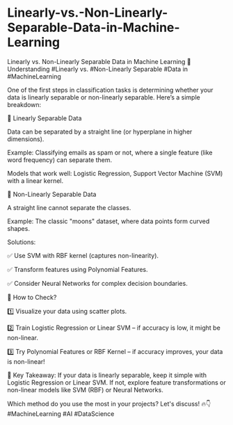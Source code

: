 # Linearly-vs.-Non-Linearly-Separable-Data-in-Machine-Learning
Linearly vs. Non-Linearly Separable Data in Machine Learning
🚀 Understanding #Linearly vs. #Non-Linearly Separable #Data in #MachineLearning



One of the first steps in classification tasks is determining whether your data is linearly separable or non-linearly separable. Here’s a simple breakdown:



🔹 Linearly Separable Data

Data can be separated by a straight line (or hyperplane in higher dimensions).



Example: Classifying emails as spam or not, where a single feature (like word frequency) can separate them.



Models that work well: Logistic Regression, Support Vector Machine (SVM) with a linear kernel.





🔹 Non-Linearly Separable Data

A straight line cannot separate the classes.

Example: The classic "moons" dataset, where data points form curved shapes.



Solutions: 

✅ Use SVM with RBF kernel (captures non-linearity).



✅ Transform features using Polynomial Features.



 ✅ Consider Neural Networks for complex decision boundaries.



🔹 How to Check?

1️⃣ Visualize your data using scatter plots. 



2️⃣ Train Logistic Regression or Linear SVM – if accuracy is low, it might be non-linear. 



3️⃣ Try Polynomial Features or RBF Kernel – if accuracy improves, your data is non-linear!



📌 Key Takeaway: If your data is linearly separable, keep it simple with Logistic Regression or Linear SVM. If not, explore feature transformations or non-linear models like SVM (RBF) or Neural Networks.

Which method do you use the most in your projects? Let's discuss! 🔥👇 #MachineLearning #AI #DataScience



